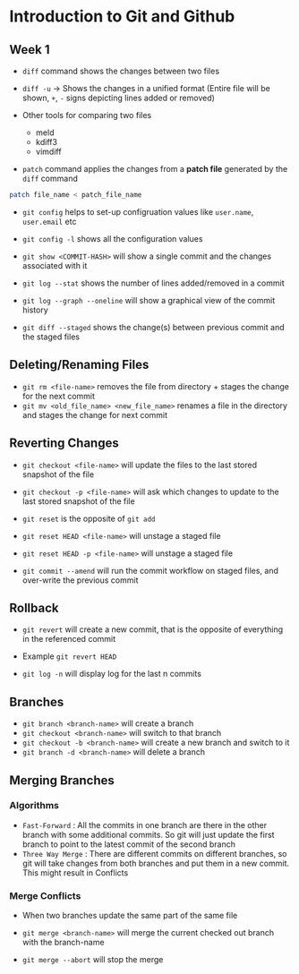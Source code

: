 # Introduction to Git and Github

## Week 1

- `diff` command shows the changes between two files
- `diff -u` -> Shows the changes in a unified format (Entire file will be shown, `+`, `-` signs depicting lines added or removed)
- Other tools for comparing two files
  - meld
  - kdiff3
  - vimdiff

- `patch` command applies the changes from a **patch file** generated by the `diff` command

```sh
patch file_name < patch_file_name
```

- `git config` helps to set-up configruation values like `user.name`, `user.email` etc
- `git config -l` shows all the configuration values

- `git show <COMMIT-HASH>` will show a single commit and the changes associated with it
- `git log --stat` shows the number of lines added/removed in a commit
- `git log --graph --oneline` will show a graphical view of the commit history 
- `git diff --staged` shows the change(s) between previous commit and the staged files

## Deleting/Renaming Files

- `git rm <file-name>` removes the file from directory + stages the change for the next commit
- `git mv <old_file_name> <new_file_name>` renames a file in the directory and stages the change for next commit

## Reverting Changes
- `git checkout <file-name>` will update the files to the last stored snapshot of the file
- `git checkout -p <file-name>` will ask which changes to update to the last stored snapshot of the file

- `git reset` is the opposite of `git add`
- `git reset HEAD <file-name>` will unstage a staged file
- `git reset HEAD -p <file-name>` will unstage a staged file

- `git commit --amend` will run the commit workflow on staged files, and over-write the previous commit

## Rollback

- `git revert` will create a new commit, that is the opposite of everything in the referenced commit
- Example `git revert HEAD`


- `git log -n` will display log for the last n commits


## Branches

- `git branch <branch-name>` will create a branch
- `git checkout <branch-name>` will switch to that branch
- `git checkout -b <branch-name>` will create a new branch and switch to it
- `git branch -d <branch-name>` will delete a branch

## Merging Branches

### Algorithms
- `Fast-Forward` : All the commits in one branch are there in the other branch with some additional commits. So git will just update the first branch to point to the latest commit of the second branch
- `Three Way Merge` : There are different commits on different branches, so git will take changes from both branches and put them in a new commit. This might result in Conflicts

### Merge Conflicts
- When two branches update the same part of the same file

- `git merge <branch-name>` will merge the current checked out branch with the branch-name
- `git merge --abort` will stop the merge
